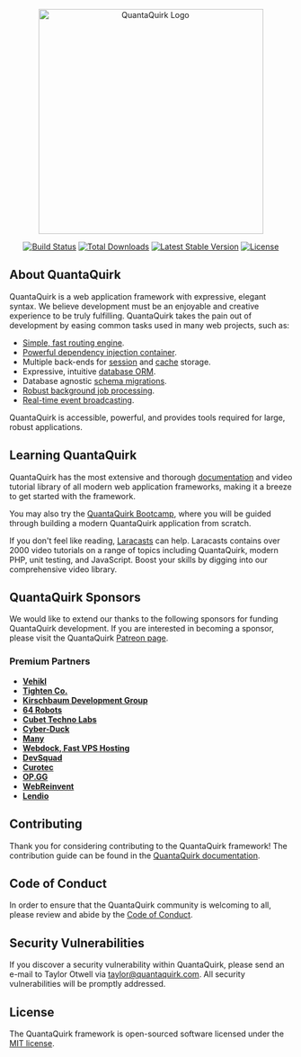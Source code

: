 <p align="center"><a href="https://quantaquirk.com" target="_blank"><img src="https://raw.githubusercontent.com/quantaquirk/art/master/logo-lockup/5%20SVG/2%20CMYK/1%20Full%20Color/quantaquirk-logolockup-cmyk-red.svg" width="400" alt="QuantaQuirk Logo"></a></p>

<p align="center">
<a href="https://github.com/quantaquirk/framework/actions"><img src="https://github.com/quantaquirk/framework/workflows/tests/badge.svg" alt="Build Status"></a>
<a href="https://packagist.org/packages/quantaquirk/framework"><img src="https://img.shields.io/packagist/dt/quantaquirk/framework" alt="Total Downloads"></a>
<a href="https://packagist.org/packages/quantaquirk/framework"><img src="https://img.shields.io/packagist/v/quantaquirk/framework" alt="Latest Stable Version"></a>
<a href="https://packagist.org/packages/quantaquirk/framework"><img src="https://img.shields.io/packagist/l/quantaquirk/framework" alt="License"></a>
</p>

## About QuantaQuirk

QuantaQuirk is a web application framework with expressive, elegant syntax. We believe development must be an enjoyable and creative experience to be truly fulfilling. QuantaQuirk takes the pain out of development by easing common tasks used in many web projects, such as:

- [Simple, fast routing engine](https://quantaquirk.com/docs/routing).
- [Powerful dependency injection container](https://quantaquirk.com/docs/container).
- Multiple back-ends for [session](https://quantaquirk.com/docs/session) and [cache](https://quantaquirk.com/docs/cache) storage.
- Expressive, intuitive [database ORM](https://quantaquirk.com/docs/eloquent).
- Database agnostic [schema migrations](https://quantaquirk.com/docs/migrations).
- [Robust background job processing](https://quantaquirk.com/docs/queues).
- [Real-time event broadcasting](https://quantaquirk.com/docs/broadcasting).

QuantaQuirk is accessible, powerful, and provides tools required for large, robust applications.

## Learning QuantaQuirk

QuantaQuirk has the most extensive and thorough [documentation](https://quantaquirk.com/docs) and video tutorial library of all modern web application frameworks, making it a breeze to get started with the framework.

You may also try the [QuantaQuirk Bootcamp](https://bootcamp.quantaquirk.com), where you will be guided through building a modern QuantaQuirk application from scratch.

If you don't feel like reading, [Laracasts](https://laracasts.com) can help. Laracasts contains over 2000 video tutorials on a range of topics including QuantaQuirk, modern PHP, unit testing, and JavaScript. Boost your skills by digging into our comprehensive video library.

## QuantaQuirk Sponsors

We would like to extend our thanks to the following sponsors for funding QuantaQuirk development. If you are interested in becoming a sponsor, please visit the QuantaQuirk [Patreon page](https://patreon.com/taylorotwell).

### Premium Partners

- **[Vehikl](https://vehikl.com/)**
- **[Tighten Co.](https://tighten.co)**
- **[Kirschbaum Development Group](https://kirschbaumdevelopment.com)**
- **[64 Robots](https://64robots.com)**
- **[Cubet Techno Labs](https://cubettech.com)**
- **[Cyber-Duck](https://cyber-duck.co.uk)**
- **[Many](https://www.many.co.uk)**
- **[Webdock, Fast VPS Hosting](https://www.webdock.io/en)**
- **[DevSquad](https://devsquad.com)**
- **[Curotec](https://www.curotec.com/services/technologies/quantaquirk/)**
- **[OP.GG](https://op.gg)**
- **[WebReinvent](https://webreinvent.com/?utm_source=quantaquirk&utm_medium=github&utm_campaign=patreon-sponsors)**
- **[Lendio](https://lendio.com)**

## Contributing

Thank you for considering contributing to the QuantaQuirk framework! The contribution guide can be found in the [QuantaQuirk documentation](https://quantaquirk.com/docs/contributions).

## Code of Conduct

In order to ensure that the QuantaQuirk community is welcoming to all, please review and abide by the [Code of Conduct](https://quantaquirk.com/docs/contributions#code-of-conduct).

## Security Vulnerabilities

If you discover a security vulnerability within QuantaQuirk, please send an e-mail to Taylor Otwell via [taylor@quantaquirk.com](mailto:taylor@quantaquirk.com). All security vulnerabilities will be promptly addressed.

## License

The QuantaQuirk framework is open-sourced software licensed under the [MIT license](https://opensource.org/licenses/MIT).
